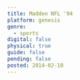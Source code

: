 ```yaml
---
title: Madden NFL '94
platform: genesis
genre:
  - sports
digital: false
physical: true
guide: false
pending: false
posted: 2014-02-10
---
```

